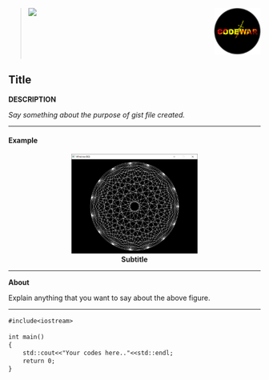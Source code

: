 > [<p align="left"><img width="30%" align="left" src="https://img.youtube.com/vi/r7yOMz8HrHk/maxresdefault.jpg"></p>](https://youtu.be/r7yOMz8HrHk) [<img width="20%" align="right" src="https://raw.githubusercontent.com/rp181135198/My-Gist-Files-Data/master/Image%20Data/Channel%20Logo.png">](https://www.youtube.com/c/codewar)
<br><br><br><br><br><br>
## Title
**DESCRIPTION**

<i>
Say something about the purpose of gist file created.
</i>

---

<h4>Example</h4>
<p align="center">
    <img width="50%" src="https://raw.githubusercontent.com/rp181135198/My-Gist-Files-Data/master/Image%20Data/Straight%20Line%20Examples%20in%20C%2B%2B%20graphics.h/Example%20of%20lineto%20and%20moveto.PNG"><br>
    <b>Subtitle</b><br>
</p>

---
**About**

Explain anything that you want to say about the above figure.

---

```
#include<iostream>

int main()
{
    std::cout<<"Your codes here.."<<std::endl;
    return 0;
}
```
